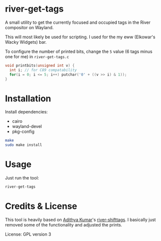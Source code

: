 # river-get-tags

A small utility to get the currently focused and occupied tags in the River compositor on Wayland.

This will most likely be used for scripting. I used for the my eww (Elkowar's Wacky Widgets) bar.

To configure the number of printed bits, change the `5` value (6 tags minus one for me) in `river-get-tags.c`
```c
void printbits(unsigned int v) {
  int i; // for C89 compatability
  for(i = 0; i <= 5; i++) putchar('0' + ((v >> i) & 1));
}
```

# Installation

Install dependencies:

- cairo
- wayland-devel
- pkg-config

```sh
make
sudo make install
```

# Usage

Just run the tool:
```sh
river-get-tags
```

# Credits & License

This tool is heavily based on [Adithya Kumar](https://gitlab.com/akumar-xyz)'s [river-shifttags](https://gitlab.com/akumar-xyz/river-shifttags). I basically just removed some of the functionality and adjusted the prints.

License: GPL version 3
